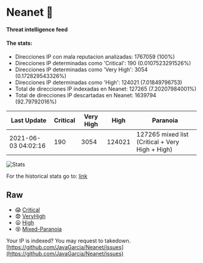 # Neanet :hocho:
#### Threat intelligence feed
#### The stats:

- Direcciones IP con mala reputacion analizadas: 1767059 (100%)
- Direcciones IP determinadas como 'Critical':  190 (0.0107523291526%)
- Direcciones IP determinadas como 'Very High':  3054 (0.172829543326%)
- Direcciones IP determinadas como 'High':  124021 (7.01849796753)
- Total de direcciones IP indexadas en Neanet:  127265 (7.20207984001%)
- Total de direcciones IP descartadas en Neanet:  1639794 (92.79792016%)

| Last Update | Critical | Very High | High | Paranoia |
| --- | --- | --- | --- | --- |
| 2021-06-03 04:02:16 | 190 | 3054 | 124021 | 127265 mixed list (Critical + Very High + High)|

![Stats](https://docs.google.com/spreadsheets/d/e/2PACX-1vSnaNMIXVabIpDJjufMlzH7poXnshF3mgd8Is1g9ytUEzVsP5my4Trn8f-xkoLLQ38xpL3HtmUexLo6/pubchart?oid=501124687&format=image)

For the historical stats go to: [link](/stats.csv)
## Raw
- :scream: [Critical](https://raw.githubusercontent.com/JavaGarcia/Neanet/master/blacklists/neanet_critical.txt)
- :fearful: [VeryHigh](https://raw.githubusercontent.com/JavaGarcia/Neanet/master/blacklists/neanet_veryHigh.txtt)
- :frowning: [High](https://raw.githubusercontent.com/JavaGarcia/Neanet/master/blacklists/neanet_high.txt)
- :dizzy_face: [Mixed-Paranoia](https://raw.githubusercontent.com/JavaGarcia/Neanet/master/blacklists/neanet_all.txt)


Your IP is indexed? You may request to takedown. [https://github.com/JavaGarcia/Neanet/issues](https://github.com/JavaGarcia/Neanet/issues)













































































































































































































































































































































































































































































































































































































































































































































































































































































































































































































































































































































































































































































































































































































































































































































































































































































































































































































































































































































































































































































































































































































































































































































































































































































































































































































































































































































































































































































































































































































































































































































































































































































































































































































































































































































































































































































































































































































































































































































































































































































































































































































































































































































































































































































































































































































































































































































































































































































































































































































































































































































































































































































































































































































































































































































































































































































































































































































































































































































































































































































































































































































































































































































































































































































































































































































































































































































































































































































































































































